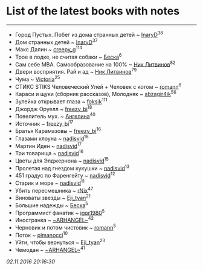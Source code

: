 # List of the latest books with notes
---

* Город Пустых. Побег из дома странных детей ~ [InaryD](users/562/56228374-vkontakte)<sup>38</sup>
* Дом странных детей ~ [InaryD](users/562/56228374-vkontakte)<sup>37</sup>
* Макс Далин ~ [creepy_g](users/747/74743045-vkontakte)<sup>114</sup>
* Трое в лодке, не считая собаки ~ [Беска](users/157/1577468-vkontakte)<sup>6</sup>
* Сам себе MBA. Самообразование на 100% ~ [Ник Литвинов](users/lec/leczQ3Eya3-linkedin)<sup>82</sup>
* Двери восприятия. Рай и ад ~ [Ник Литвинов](users/lec/leczQ3Eya3-linkedin)<sup>79</sup>
* Чума ~ [Victoria](users/113/113794223924688167852-google)<sup>25</sup>
* СТИКС STIKS Человеческий Улей + Человек с котом ~ [romann](users/102/10205442182733690-facebook)<sup>6</sup>
* Караси и щуки (сборник рассказов), Молодняк ~ [abzagir4ik](users/362/3621623-vkontakte)<sup>56</sup>
* Зулейха открывает глаза ~ [foksik](users/173/1734575-vkontakte)<sup>111</sup>
* Джордж Оруелл ~ [freezy_bi](users/870/87042697-vkontakte)<sup>18</sup>
* Повелитель мух. ~ [Ангелина](users/837/83788782-vkontakte)<sup>40</sup>
* Источник ~ [freezy_bi](users/870/87042697-vkontakte)<sup>17</sup>
* Братья Карамазовы ~ [freezy_bi](users/870/87042697-vkontakte)<sup>16</sup>
* Глазами клоуна ~ [nadisvid](users/113/1138852626183846-facebook)<sup>18</sup>
* Мартин Иден ~ [nadisvid](users/113/1138852626183846-facebook)<sup>17</sup>
* Три товарища ~ [nadisvid](users/113/1138852626183846-facebook)<sup>16</sup>
* Цветы для Элджернона ~ [nadisvid](users/113/1138852626183846-facebook)<sup>15</sup>
* Пролетая над гнездом кукушки ~ [nadisvid](users/113/1138852626183846-facebook)<sup>13</sup>
* 451 градус по Фаренгейту ~ [nadisvid](users/113/1138852626183846-facebook)<sup>12</sup>
* Старик и море ~ [nadisvid](users/113/1138852626183846-facebook)<sup>11</sup>
* Убить пересмешника ~ [rNix](users/115/115622071-twitter)<sup>47</sup>
* Виноваты звезды ~ [Eji_tyan](users/235/2352103981-twitter)<sup>21</sup>
* Большие надежды ~ [Беска](users/157/1577468-vkontakte)<sup>5</sup>
* Программист фанатик ~ [igor1980](users/100/100003094239547-facebook)<sup>5</sup>
* Иностранка ~ [~ARHANGEL~](users/642/64251996-vkontakte)<sup>42</sup>
* Черновик и потом чистовик ~ [romann](users/102/10205442182733690-facebook)<sup>5</sup>
* Поток ~ [pimanocci](users/117/117124011531379579265-google)<sup>10</sup>
* Уйти, чтобы вернуться ~ [Eji_tyan](users/235/2352103981-twitter)<sup>23</sup>
* Чемодан ~ [~ARHANGEL~](users/642/64251996-vkontakte)<sup>41</sup>


_02.11.2016 20:16:30_
